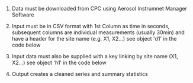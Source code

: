 1)  Data must be downloaded from CPC using Aerosol Instrumnet Manager Software
 
 2)  Input must be in CSV format with 1st Column as time in seconds, 
     subsequent columns are individual measurements (usually 30min) and have a 
     header for the site name (e.g. X1, X2...) see object 'd1' in the code below

 3)  Input data must also be supplied with a key linking by site name (X1, X2...)
     see object 'h1' in the code below

 4)  Output creates a cleaned series and summary statistics
